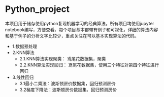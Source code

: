 # Python_project
本项目用于储存使用python复现机器学习的经典算法。所有项目均使用jupyter notebook编写，方便查看。每个项目基本都带有例子和可视化，详细的算法内容和基于例子的分析文字比较少，重点关注在可以基本实现算法的代码。

* 1.数据预处理
* 2.KNN算法
  * 2.1.KNN算法实现聚类：
     鸢尾花数据集，聚类
  * 2.2.KNN算法实现回归：
    鸢尾花数据集，使用三个特征对第四个特征进行回归
* 3.线性回归
  * 3.1最小二乘法：波斯顿房价数据集，回归预测房价
  * 3.2梯度下降法：波斯顿房价数据集，回归预测房价

